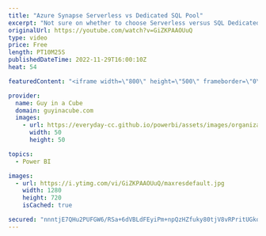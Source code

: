 ```yaml
---
title: "Azure Synapse Serverless vs Dedicated SQL Pool"
excerpt: "Not sure on whether to choose Serverless versus SQL Dedicated Pools with Azure Synapse Analytics? Brad Schacht joins Patrick to talk about how to make the choice and get going with your data!  Serverless SQL Pool https://learn.microsoft.com/azure/synapse-analytics/sql/on-demand-workspace-overview  Dedicated"
originalUrl: https://youtube.com/watch?v=GiZKPAAOUuQ
type: video
price: Free
length: PT10M25S
publishedDateTime: 2022-11-29T16:00:10Z
heat: 54

featuredContent: "<iframe width=\"800\" height=\"500\" frameborder=\"0\" src=\"https://www.youtube.com/embed/GiZKPAAOUuQ\" allow=\"accelerometer; autoplay; encrypted-media; gyroscope; picture-in-picture\" allowfullscreen></iframe>"

provider:
  name: Guy in a Cube
  domain: guyinacube.com
  images:
    - url: https://everyday-cc.github.io/powerbi/assets/images/organizations/guyinacube.com-50x50.jpg
      width: 50
      height: 50

topics:
  - Power BI

images:
  - url: https://i.ytimg.com/vi/GiZKPAAOUuQ/maxresdefault.jpg
    width: 1280
    height: 720
    isCached: true

secured: "nnntjE7QHu2PUFGW6/RSa+6dVBLdFEyiPm+npQzHZfuky80tjV8vRPritUGkqZF65+FFVtGui7kgjLlFht3ua43T9/0PBv6wXoUZP94sjV4xk8wlQTOSAb+GPHV5K+4kVoVnrhmPnv56ao64hyPZQrK2xlQVf143T5bq8pcW9hlC5pzMLRtwm71qjqmxEqbwuA7XC6Dc96OfDMlvBEa6g7izhrwye5iUqS9Lefm/IjLeHVrblDpS8XSvVEtW0Hoa/lMJrvOuf6ixCUrRdPcu1rml7EeWAZWLFjW/Kao5wMmsi8koSc52VUtMa5RKce7TRbC7tT3ltl0ik9yo8HvhfBQ6fj30X63IfuUpkYwIdImb/2qWpKcbVg/wnCssrBxWkIRZzPA7d6ydImf/Ty+jV7XOHDLJp61aLOYv7Q/GNIk=;yJZUVFwueDv7Dhsr4BhKAA=="
---
```


